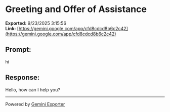 # Greeting and Offer of Assistance

**Exported:** 9/23/2025 3:15:56  
**Link:** [https://gemini.google.com/app/cfd8cdcd8b6c2c42](https://gemini.google.com/app/cfd8cdcd8b6c2c42)

## Prompt:
hi

## Response:
Hello, how can I help you?



---
Powered by [Gemini Exporter](https://www.geminiexporter.com)